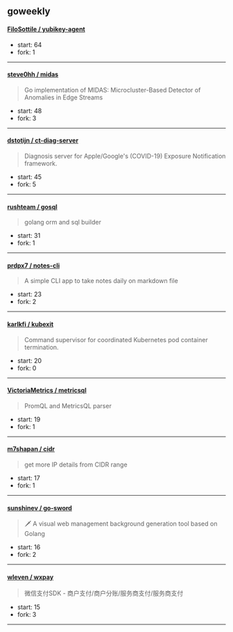 ## goweekly

#### [FiloSottile / yubikey-agent](https://github.com/FiloSottile/yubikey-agent)

> 

+ start: 64
+ fork: 1

----


#### [steve0hh / midas](https://github.com/steve0hh/midas)

> Go implementation of MIDAS: Microcluster-Based Detector of Anomalies in Edge Streams

+ start: 48
+ fork: 3

----


#### [dstotijn / ct-diag-server](https://github.com/dstotijn/ct-diag-server)

> Diagnosis server for Apple/Google's (COVID-19) Exposure Notification framework.

+ start: 45
+ fork: 5

----


#### [rushteam / gosql](https://github.com/rushteam/gosql)

> golang orm and sql builder

+ start: 31
+ fork: 1

----


#### [prdpx7 / notes-cli](https://github.com/prdpx7/notes-cli)

> A simple CLI app to take notes daily on markdown file

+ start: 23
+ fork: 2

----


#### [karlkfi / kubexit](https://github.com/karlkfi/kubexit)

> Command supervisor for coordinated Kubernetes pod container termination.

+ start: 20
+ fork: 0

----


#### [VictoriaMetrics / metricsql](https://github.com/VictoriaMetrics/metricsql)

> PromQL and MetricsQL parser

+ start: 19
+ fork: 1

----


#### [m7shapan / cidr](https://github.com/m7shapan/cidr)

> get more IP details from CIDR range

+ start: 17
+ fork: 1

----


#### [sunshinev / go-sword](https://github.com/sunshinev/go-sword)

> 🗡️ A visual web management background generation tool based on Golang

+ start: 16
+ fork: 2

----


#### [wleven / wxpay](https://github.com/wleven/wxpay)

> 微信支付SDK - 商户支付/商户分账/服务商支付/服务商支付

+ start: 15
+ fork: 3

----

